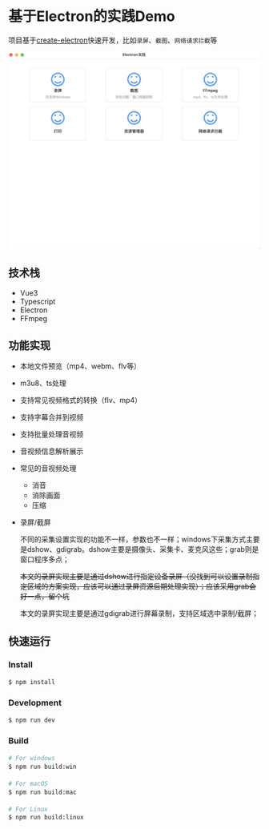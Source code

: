 # 基于Electron的实践Demo

项目基于[create-electron](https://521github.com/alex8088/quick-start/tree/master/packages/create-electron)快速开发，比如`录屏`、`截图`、`网络请求拦截`等

![](./screenshot/1.png)


## 技术栈

- Vue3
- Typescript
- Electron
- FFmpeg

## 功能实现
- 本地文件预览（mp4、webm、flv等）
- m3u8、ts处理
- 支持常见视频格式的转换（flv、mp4）
- 支持字幕合并到视频
- 支持批量处理音视频
- 音视频信息解析展示
- 常见的音视频处理
    - 消音
    - 消除画面
    - 压缩
- 录屏/截屏

    不同的采集设置实现的功能不一样，参数也不一样；windows下采集方式主要是dshow、gdigrab。dshow主要是摄像头、采集卡、麦克风这些；grab则是窗口程序多点；

    ~~本文的录屏实现主要是通过dshow进行指定设备录屏（没找到可以设置录制指定区域的方案实现，应该可以通过录屏资源后期处理实现）；应该采用grab会好一点，留个坑~~

    本文的录屏实现主要是通过gdigrab进行屏幕录制，支持区域选中录制/截屏；
## 快速运行

### Install

```bash
$ npm install
```

### Development

```bash
$ npm run dev
```

### Build

```bash
# For windows
$ npm run build:win

# For macOS
$ npm run build:mac

# For Linux
$ npm run build:linux
```
